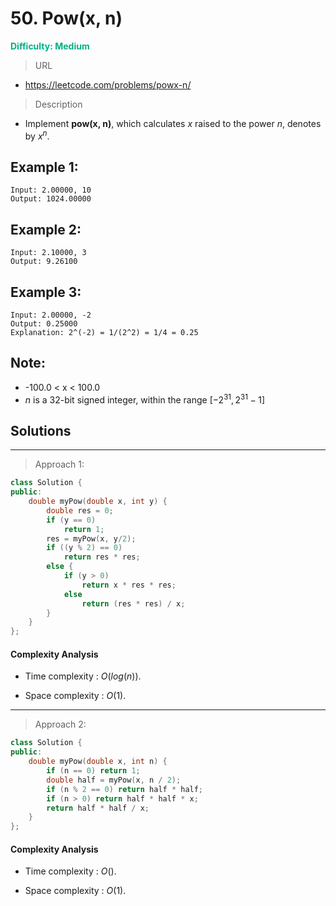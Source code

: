 # 50. Pow(x, n)
**<font color=#00B086>Difficulty: Medium</font>**
> URL
* https://leetcode.com/problems/powx-n/
> Description

* Implement **pow(x, n)**, which calculates $x$ raised to the power $n$, denotes by $x^n$.

## Example 1:
```
Input: 2.00000, 10
Output: 1024.00000
```
## Example 2:
```
Input: 2.10000, 3
Output: 9.26100
```
## Example 3:
```
Input: 2.00000, -2
Output: 0.25000
Explanation: 2^(-2) = 1/(2^2) = 1/4 = 0.25
```
## Note:
* -100.0 < x < 100.0
* *n* is a 32-bit signed integer, within the range $[−2^{31}, 2^{31} − 1]$


## Solutions
---
> Approach 1:
```cpp
class Solution {
public:
    double myPow(double x, int y) {
        double res = 0;
        if (y == 0)
            return 1;
        res = myPow(x, y/2);
        if ((y % 2) == 0)
            return res * res;
        else {
            if (y > 0)
                return x * res * res;
            else
                return (res * res) / x;
        }
    }
};
```
#### Complexity Analysis


* Time complexity : $O(log(n))$.

* Space complexity : $O(1)$.
---
> Approach 2:
```cpp
class Solution {
public:
    double myPow(double x, int n) {
        if (n == 0) return 1;
        double half = myPow(x, n / 2);
        if (n % 2 == 0) return half * half;
        if (n > 0) return half * half * x;
        return half * half / x;
    }
};
```
#### Complexity Analysis


* Time complexity : $O()$.

* Space complexity : $O(1)$.